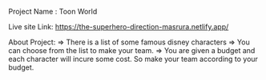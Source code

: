 Project Name : Toon World

Live site Link: https://the-superhero-direction-masrura.netlify.app/

About Project:
=> There is a list of some famous disney characters
=> You can choose from the list to make your team.
=> You are given a budget and each character will incure some cost. So make your team according to your budget.
